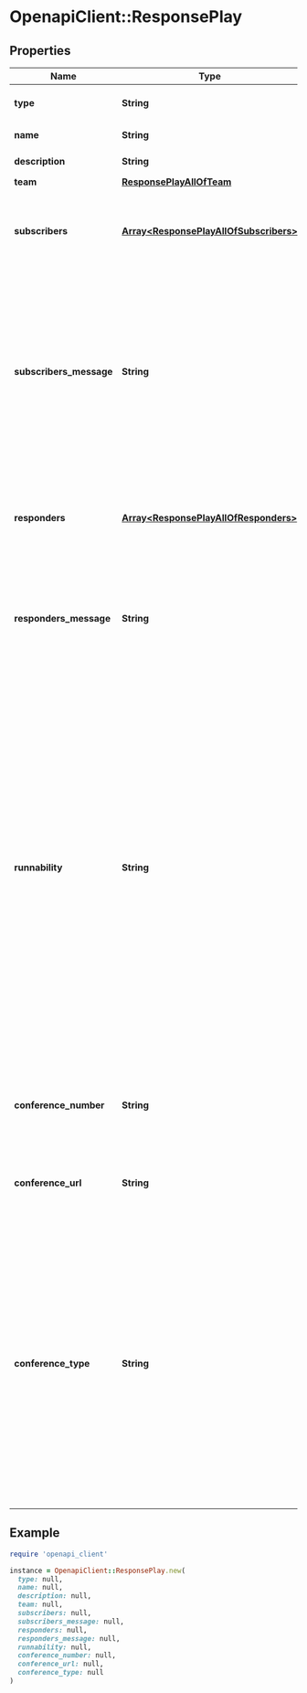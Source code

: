 # OpenapiClient::ResponsePlay

## Properties

| Name | Type | Description | Notes |
| ---- | ---- | ----------- | ----- |
| **type** | **String** | The type of object being created. | [optional][default to &#39;response_play&#39;] |
| **name** | **String** | The name of the response play. | [optional] |
| **description** | **String** | The description of the response play. | [optional] |
| **team** | [**ResponsePlayAllOfTeam**](ResponsePlayAllOfTeam.md) |  | [optional] |
| **subscribers** | [**Array&lt;ResponsePlayAllOfSubscribers&gt;**](ResponsePlayAllOfSubscribers.md) | An array containing the users and/or teams to be added as subscribers to any incident on which this response play is run. | [optional] |
| **subscribers_message** | **String** | The content of the notification that will be sent to all incident subscribers upon the running of this response play. Note that this includes any users who may have already been subscribed to the incident prior to the running of this response play. If empty, no notifications will be sent. | [optional] |
| **responders** | [**Array&lt;ResponsePlayAllOfResponders&gt;**](ResponsePlayAllOfResponders.md) | An array containing the users and/or escalation policies to be requested as responders to any incident on which this response play is run. | [optional] |
| **responders_message** | **String** | The message body of the notification that will be sent to this response play&#39;s set of responders. If empty, a default response request notification will be sent. | [optional] |
| **runnability** | **String** | String representing how this response play is allowed to be run. Valid options are:   - &#x60;services&#x60;: This response play cannot be manually run by any users. It will run automatically for new incidents triggered on any services that are configured with this response play.   - &#x60;teams&#x60;: This response play can be run manually on an incident only by members of its configured team. This option can only be selected when the &#x60;team&#x60; property for this response play is not empty.   - &#x60;responders&#x60;: This response play can be run manually on an incident by any responders in this account. | [optional][default to &#39;services&#39;] |
| **conference_number** | **String** | The telephone number that will be set as the conference number for any incident on which this response play is run. | [optional] |
| **conference_url** | **String** | The URL that will be set as the conference URL for any incident on which this response play is run. | [optional] |
| **conference_type** | **String** | This field has three possible values and indicates how the response play was created.   - &#x60;none&#x60; : The response play had no conference_number or conference_url set at time of creation.   - &#x60;manual&#x60; : The response play had one or both of conference_number and conference_url set at time of creation.   - &#x60;zoom&#x60; : Customers with the Zoom-Integration Entitelment can use this value to dynamicly configure conference number and url for zoom | [optional][default to &#39;none&#39;] |

## Example

```ruby
require 'openapi_client'

instance = OpenapiClient::ResponsePlay.new(
  type: null,
  name: null,
  description: null,
  team: null,
  subscribers: null,
  subscribers_message: null,
  responders: null,
  responders_message: null,
  runnability: null,
  conference_number: null,
  conference_url: null,
  conference_type: null
)
```


